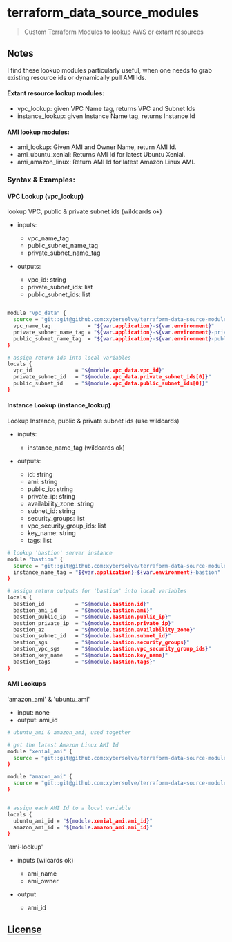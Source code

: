 # terraform_data_source_modules

> Custom Terraform Modules to lookup AWS or extant resources

## Notes
I find these lookup modules particularly useful, when one needs to grab existing
resource ids or dynamically pull AMI Ids.

#### Extant resource lookup modules:
* vpc_lookup: given VPC Name tag, returns VPC and Subnet Ids
* instance_lookup: given Instance Name tag, returns Instance Id

#### AMI lookup modules:
* ami_lookup: Given AMI and Owner Name, return AMI Id.
* ami_ubuntu_xenial: Returns AMI Id for latest Ubuntu Xenial.
* ami_amazon_linux: Return AMI Id for latest Amazon Linux AMI.

### Syntax & Examples:
#### VPC Lookup (vpc_lookup)
lookup VPC, public & private subnet ids (wildcards ok)

* inputs:
  * vpc_name_tag
  * public_subnet_name_tag
  * private_subnet_name_tag

* outputs:
  * vpc_id: string
  * private_subnet_ids: list
  * public_subnet_ids: list

```sh

module "vpc_data" {
  source = "git::git@github.com:xybersolve/terraform-data-source-modules.git//vpc-lookup"
  vpc_name_tag            = "${var.application}-${var.environment}"
  private_subnet_name_tag = "${var.application}-${var.environment}-private-*"
  public_subnet_name_tag  = "${var.application}-${var.environment}-public-*"
}

# assign return ids into local variables
locals {
  vpc_id              = "${module.vpc_data.vpc_id}"
  private_subnet_id   = "${module.vpc_data.private_subnet_ids[0]}"
  public_subnet_id    = "${module.vpc_data.public_subnet_ids[0]}"
}
```

#### Instance Lookup (instance_lookup)
Lookup Instance, public & private subnet ids (use wildcards)

* inputs:
  * instance_name_tag (wildcards ok)

* outputs:
  * id: string
  * ami: string
  * public_ip: string
  * private_ip: string
  * availability_zone: string
  * subnet_id: string
  * security_groups: list
  * vpc_security_group_ids: list
  * key_name: string
  * tags: list

```sh
# lookup 'bastion' server instance
module "bastion" {
  source = "git::git@github.com:xybersolve/terraform-data-source-modules.git//instance-lookup"
  instance_name_tag = "${var.application}-${var.environment}-bastion"
}

# assign return outputs for 'bastion' into local variables
locals {
  bastion_id          = "${module.bastion.id}"
  bastion_ami_id      = "${module.bastion.ami}"
  bastion_public_ip   = "${module.bastion.public_ip}"
  bastion_private_ip  = "${module.bastion.private_ip}"
  bastion_az          = "${module.bastion.availability_zone}"
  bastion_subnet_id   = "${module.bastion.subnet_id}"
  bastion_sgs         = "${module.bastion.security_groups}"
  bastion_vpc_sgs     = "${module.bastion.vpc_security_group_ids}"
  bastion_key_name    = "${module.bastion.key_name}"
  bastion_tags        = "${module.bastion.tags}"
}

```

#### AMI Lookups
'amazon_ami' & 'ubuntu_ami'

* input: none
* output: ami_id

```sh
# ubuntu_ami & amazon_ami, used together

# get the latest Amazon Linux AMI Id
module "xenial_ami" {
  source = "git::git@github.com:xybersolve/terraform-data-source-modules.git//ami-ubuntu-xenial"
}

module "amazon_ami" {
  source = "git::git@github.com:xybersolve/terraform-data-source-modules.git//ami-amazon-linux"
}


# assign each AMI Id to a local variable
locals {
  ubuntu_ami_id = "${module.xenial_ami.ami_id}"
  amazon_ami_id = "${module.amazon_ami.ami_id}"
}

```

'ami-lookup'

* inputs (wilcards ok)
  * ami_name
  * ami_owner

* output
  * ami_id



## [License](LICENSE.md)

